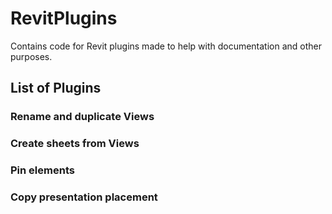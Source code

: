 # RevitPlugins
Contains code for Revit plugins made to help with documentation and other purposes.

## List of Plugins
### Rename and duplicate Views
### Create sheets from Views
### Pin elements
### Copy presentation placement
